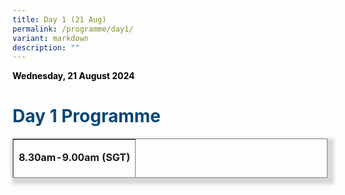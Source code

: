 ```yaml
---
title: Day 1 (21 Aug)
permalink: /programme/day1/
variant: markdown
description: ""
---
```

<p><strong><span style="color: #000000;">Wednesday, 21 August 2024</span></strong></p>
<h1><span style="color: #074877;">Day 1 Programme</span></h1>
<table cellpadding="10" border="1" style="height: 63px; width: 100%; border-collapse: collapse; border-style: solid; box-shadow: 5px 5px 5px 5px rgb(215 215 215), -5px 0 6px -4px rgb(215 215 215);">
<tbody>
<tr style="height: 63px;">
<td style="width: 100%; height: 63px;">
<p><strong>8.30am-9.00am (SGT)</strong></p>
<h2><span style="color: #074877;">Registration</span></h2>
</td>
</tr>
</tbody>
</table>
<p>&nbsp;</p>